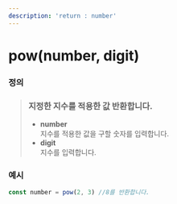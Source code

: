 ```yaml
---
description: 'return : number'
---
```


# pow(number, digit)

### 정의

> ### 지정한 지수를 적용한 값 반환합니다.
>
> * **number**\
>   지수를 적용한 값을 구할 숫자를 입력합니다.
> * **digit**\
>   지수를 입력합니다.



### 예시

```javascript
const number = pow(2, 3) //8를 반환합니다.
```
